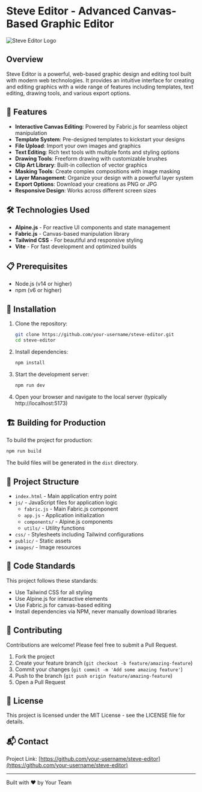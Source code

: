 # Steve Editor - Advanced Canvas-Based Graphic Editor

![Steve Editor Logo](images/editor-logo.png)

## Overview

Steve Editor is a powerful, web-based graphic design and editing tool built with modern web technologies. It provides an intuitive interface for creating and editing graphics with a wide range of features including templates, text editing, drawing tools, and various export options.

## 🚀 Features

- **Interactive Canvas Editing**: Powered by Fabric.js for seamless object manipulation
- **Template System**: Pre-designed templates to kickstart your designs
- **File Upload**: Import your own images and graphics
- **Text Editing**: Rich text tools with multiple fonts and styling options
- **Drawing Tools**: Freeform drawing with customizable brushes
- **Clip Art Library**: Built-in collection of vector graphics
- **Masking Tools**: Create complex compositions with image masking
- **Layer Management**: Organize your design with a powerful layer system
- **Export Options**: Download your creations as PNG or JPG
- **Responsive Design**: Works across different screen sizes

## 🛠️ Technologies Used

- **Alpine.js** - For reactive UI components and state management
- **Fabric.js** - Canvas-based manipulation library
- **Tailwind CSS** - For beautiful and responsive styling
- **Vite** - For fast development and optimized builds

## 📋 Prerequisites

- Node.js (v14 or higher)
- npm (v6 or higher)

## 🔧 Installation

1. Clone the repository:
   ```bash
   git clone https://github.com/your-username/steve-editor.git
   cd steve-editor
   ```

2. Install dependencies:
   ```bash
   npm install
   ```

3. Start the development server:
   ```bash
   npm run dev
   ```

4. Open your browser and navigate to the local server (typically http://localhost:5173)

## 🏗️ Building for Production

To build the project for production:

```bash
npm run build
```

The build files will be generated in the `dist` directory.

## 🧩 Project Structure

- `index.html` - Main application entry point
- `js/` - JavaScript files for application logic
  - `fabric.js` - Main Fabric.js component
  - `app.js` - Application initialization
  - `components/` - Alpine.js components
  - `utils/` - Utility functions
- `css/` - Stylesheets including Tailwind configurations
- `public/` - Static assets
- `images/` - Image resources

## 📜 Code Standards

This project follows these standards:

- Use Tailwind CSS for all styling
- Use Alpine.js for interactive elements
- Use Fabric.js for canvas-based editing
- Install dependencies via NPM, never manually download libraries

## 🤝 Contributing

Contributions are welcome! Please feel free to submit a Pull Request.

1. Fork the project
2. Create your feature branch (`git checkout -b feature/amazing-feature`)
3. Commit your changes (`git commit -m 'Add some amazing feature'`)
4. Push to the branch (`git push origin feature/amazing-feature`)
5. Open a Pull Request

## 📄 License

This project is licensed under the MIT License - see the LICENSE file for details.

## 📬 Contact

Project Link: [https://github.com/your-username/steve-editor](https://github.com/your-username/steve-editor)

---

Built with ❤️ by Your Team